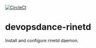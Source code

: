 [![CircleCI](https://circleci.com/gh/DevopsDance/chef-cookbook-rinetd.svg?style=svg)](https://circleci.com/gh/DevopsDance/chef-cookbook-rinetd)

# devopsdance-rinetd

Install and configure rinetd daemon.
